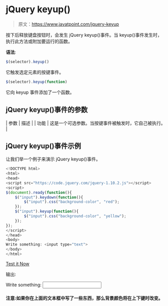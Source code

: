 # jQuery keyup()

> 原文：<https://www.javatpoint.com/jquery-keyup>

按下后释放键盘按钮时，会发生 jQuery keyup()事件。当 keyup()事件发生时，执行此方法或附加要运行的函数。

**语法**:

```js
$(selector).keyup()

```

它触发选定元素的按键事件。

```js
$(selector).keyup(function)

```

它向 keyup 事件添加了一个函数。

## jQuery keyup()事件的参数

| 参数 | 描述 |
| 功能 | 这是一个可选参数。当按键事件被触发时，它自己被执行。 |

## jQuery keyup()事件示例

让我们举一个例子来演示 jQuery keyup()事件。

```js
<!DOCTYPE html>
<html>
<head>
<script src="https://code.jquery.com/jquery-1.10.2.js"></script>
<script>
$(document).ready(function(){
    $("input").keydown(function(){
        $("input").css("background-color", "red");
    });
    $("input").keyup(function(){
        $("input").css("background-color", "yellow");
    });
});
</script>
</head>
<body>
Write something: <input type="text">
</body>
</html> 

```

[Test it Now](https://www.javatpoint.com/oprweb/test.jsp?filename=jquerykeyup1)

输出:

Write something: <input type="text">

#### 注意:如果你在上面的文本框中写了一些东西，那么背景颜色将在上下键时改变。